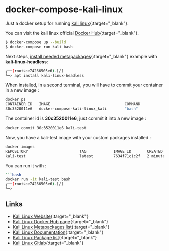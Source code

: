 # docker-compose-kali-linux
Just a docker setup for running [kali linux][1]{:target="_blank"}. 

You can visit the kali linux official [Docker Hub][2]{:target="_blank"}.

```bash
$ docker-compose up --build
$ docker-compose run kali bash
```

Next steps, [install needed metapackages][3]{:target="_blank"} example with **kali-linux-headless**:

```bash
┌──(root💀ce74266505e6)-[/]
└─> apt install kali-linux-headless
```

When installed, in a second terminal, you will have to commit your container in a new image : 
```bash
docker ps
CONTAINER ID   IMAGE                                 COMMAND                  CREATED         STATUS         PORTS                                                 NAMES
30c3520011e6   docker-compose-kali-linux_kali        "bash"                   2 minutes ago   Up 2 minutes                                                         docker-compose-kali-linux_kali_run_6d631f9dc818
```

The container id is **30c3520011e6**, just commit it into a new image : 
```bash
docker commit 30c3520011e6 kali-test
```

Now, you have a kali-test image with your custom packages installed :
```bash
docker images
REPOSITORY                       TAG            IMAGE ID       CREATED         SIZE
kali-test                        latest         7634f71c1c2f   2 minutes ago   238MB
```

You can run it with : 
```bash
```bash
docker run -it kali-test bash
┌──(root💀ce74266505e6)-[/]
└─> 
```

## Links 
- [Kali Linux Website][1]{:target="_blank"}
- [Kali Linux Docker Hub page][2]{:target="_blank"}
- [Kali Linux Metapackages list][3]{:target="_blank"}
- [Kali Linux Documentation][5]{:target="_blank"}
- [Kali Linux Package list][6]{:target="_blank"}
- [Kali Linux Gitlab][4]{:target="_blank"}

[1]: https://www.kali.org
[2]: https://hub.docker.com/u/kalilinux
[3]: https://www.kali.org/docs/general-use/metapackages/
[4]: https://gitlab.com/kalilinux
[5]: https://www.kali.org/docs/
[6]: https://www.kali.org/tools/